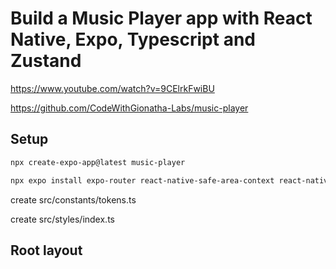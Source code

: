 # Build a Music Player app with React Native, Expo, Typescript and Zustand
https://www.youtube.com/watch?v=9CElrkFwiBU

https://github.com/CodeWithGionatha-Labs/music-player

## Setup
```bash
npx create-expo-app@latest music-player

npx expo install expo-router react-native-safe-area-context react-native-screens expo-linking expo-constants expo-status-bar
```

create src/constants/tokens.ts

create src/styles/index.ts


## Root layout

